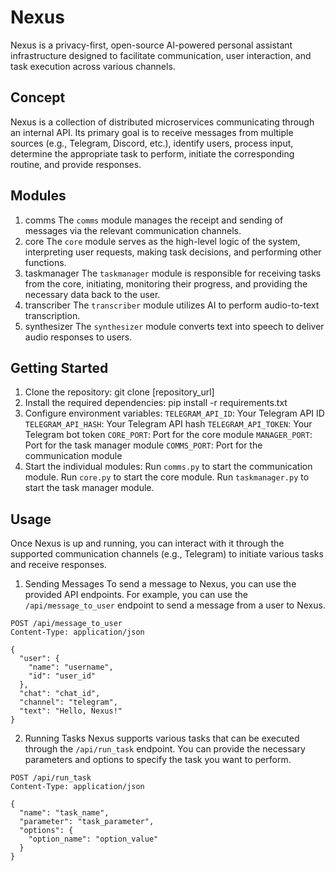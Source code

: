 # Nexus

Nexus is a privacy-first, open-source AI-powered personal assistant infrastructure designed to facilitate communication, user interaction, and task execution across various channels.

## Concept

Nexus is a collection of distributed microservices communicating through an internal API. Its primary goal is to receive messages from multiple sources (e.g., Telegram, Discord, etc.), identify users, process input, determine the appropriate task to perform, initiate the corresponding routine, and provide responses.

## Modules
1. comms
The `comms` module manages the receipt and sending of messages via the relevant communication channels.
2. core
The `core` module serves as the high-level logic of the system, interpreting user requests, making task decisions, and performing other functions.
3. taskmanager
The `taskmanager` module is responsible for receiving tasks from the core, initiating, monitoring their progress, and providing the necessary data back to the user.
4. transcriber
The `transcriber` module utilizes AI to perform audio-to-text transcription.
5. synthesizer
The `synthesizer` module converts text into speech to deliver audio responses to users.

## Getting Started

1. Clone the repository: git clone [repository_url]
2. Install the required dependencies: pip install -r requirements.txt
3. Configure environment variables:
`TELEGRAM_API_ID`: Your Telegram API ID
`TELEGRAM_API_HASH`: Your Telegram API hash
`TELEGRAM_API_TOKEN`: Your Telegram bot token
`CORE_PORT`: Port for the core module
`MANAGER_PORT`: Port for the task manager module
`COMMS_PORT`: Port for the communication module
4. Start the individual modules:
Run `comms.py` to start the communication module.
Run `core.py` to start the core module.
Run `taskmanager.py` to start the task manager module.

## Usage

Once Nexus is up and running, you can interact with it through the supported communication channels (e.g., Telegram) to initiate various tasks and receive responses.

1. Sending Messages
To send a message to Nexus, you can use the provided API endpoints. For example, you can use the `/api/message_to_user` endpoint to send a message from a user to Nexus.
````
POST /api/message_to_user
Content-Type: application/json

{
  "user": {
    "name": "username",
    "id": "user_id"
  },
  "chat": "chat_id",
  "channel": "telegram",
  "text": "Hello, Nexus!"
}
````

2. Running Tasks
Nexus supports various tasks that can be executed through the `/api/run_task` endpoint. You can provide the necessary parameters and options to specify the task you want to perform.
````
POST /api/run_task
Content-Type: application/json

{
  "name": "task_name",
  "parameter": "task_parameter",
  "options": {
    "option_name": "option_value"
  }
}
````
